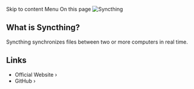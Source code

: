 Skip to content
Menu
On this page
![Syncthing](https://raw.githubusercontent.com/syncthing/syncthing/main/assets/logo-text-128.png)
## What is Syncthing? ​
Syncthing synchronizes files between two or more computers in real time.
## Links ​
  * Official Website ›
  * GitHub ›


